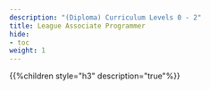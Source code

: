 ```yaml
---
description: "(Diploma) Curriculum Levels 0 - 2"
title: League Associate Programmer
hide:
- toc
weight: 1
---
```



{{%children style="h3"  description="true"%}}